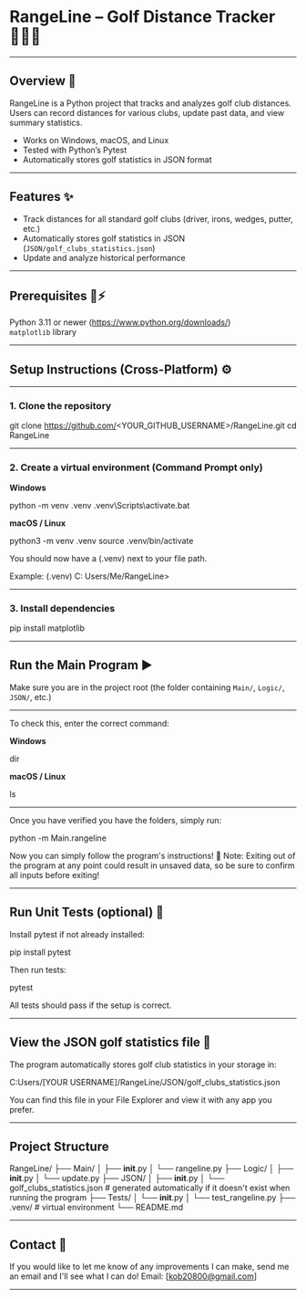# RangeLine – Golf Distance Tracker 🏌️‍♂️⛳

------

## Overview 📝

RangeLine is a Python project that tracks and analyzes golf club distances. Users can record distances for various clubs, update past data, and view summary statistics.  

  - Works on Windows, macOS, and Linux  
  - Tested with Python’s Pytest  
  - Automatically stores golf statistics in JSON format  

------

## Features ✨

  - Track distances for all standard golf clubs (driver, irons, wedges, putter, etc.)  
  - Automatically stores golf statistics in JSON (`JSON/golf_clubs_statistics.json`)  
  - Update and analyze historical performance    

------

## Prerequisites 🐍⚡

  Python 3.11 or newer (https://www.python.org/downloads/)  
  `matplotlib` library  

------

## Setup Instructions (Cross-Platform) ⚙️

------

### 1. Clone the repository

  git clone https://github.com/<YOUR_GITHUB_USERNAME>/RangeLine.git
  cd RangeLine

------

### 2. Create a virtual environment (Command Prompt only)

**Windows**

  python -m venv .venv
  .venv\Scripts\activate.bat

**macOS / Linux**

  python3 -m venv .venv
  source .venv/bin/activate

  You should now have a (.venv) next to your file path. 
  
  Example:
  (.venv) C: Users/Me/RangeLine>

------

### 3. Install dependencies

  pip install matplotlib

------

## Run the Main Program ▶️

  Make sure you are in the project root (the folder containing `Main/`, `Logic/`, `JSON/`, etc.)

  ---
  
  To check this, enter the correct command:

  **Windows**

  dir

  **macOS / Linux**

  ls

  ---

  Once you have verified you have the folders, simply run:

  python -m Main.rangeline

  Now you can simply follow the program's instructions! 🎉
  Note: Exiting out of the program at any point could result in unsaved data, so be sure to confirm all inputs before exiting!

------

## Run Unit Tests (optional) 🧪

  Install pytest if not already installed:

  pip install pytest

  Then run tests:

  pytest

  All tests should pass if the setup is correct.

------

## View the JSON golf statistics file 📂

  The program automatically stores golf club statistics in your storage in:

  C:Users/[YOUR USERNAME]/RangeLine/JSON/golf_clubs_statistics.json

  You can find this file in your File Explorer and view it with any app you prefer.

------

## Project Structure

  RangeLine/
  ├── Main/
  │ ├── __init__.py
  │ └── rangeline.py
  ├── Logic/
  │ ├── __init__.py
  │ └── update.py
  ├── JSON/
  │ ├── __init__.py
  │ └── golf_clubs_statistics.json # generated automatically if it doesn't exist when running the program
  ├── Tests/
  │ └── __init__.py
  │ └── test_rangeline.py
  ├── .venv/ # virtual environment
  └── README.md

------

## Contact 🤝

  If you would like to let me know of any improvements I can make, send me an email and I'll see what I can do!
  Email: [kob20800@gmail.com]

------
